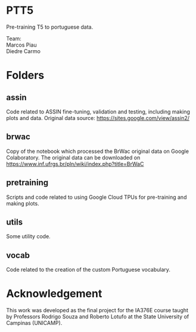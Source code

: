 # PTT5
Pre-training T5 to portuguese data.

Team:\
Marcos Piau\
Diedre Carmo

# Folders

## assin
Code related to ASSIN fine-tuning, validation and testing, including making plots and data.
Original data source: https://sites.google.com/view/assin2/

## brwac
Copy of the notebook which processed the BrWac original data on Google Colaboratory.
The original data can be downloaded on https://www.inf.ufrgs.br/pln/wiki/index.php?title=BrWaC

## pretraining
Scripts and code related to using Google Cloud TPUs for pre-training and making plots.

## utils
Some utility code.

## vocab
Code related to the creation of the custom Portuguese vocabulary.

# Acknowledgement

This work was developed as the final project for the IA376E course taught by Professors Rodrigo Souza and Roberto Lotufo at the State University of Campinas (UNICAMP).

